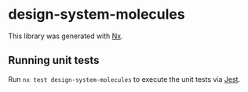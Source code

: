# design-system-molecules

This library was generated with [Nx](https://nx.dev).

## Running unit tests

Run `nx test design-system-molecules` to execute the unit tests via [Jest](https://jestjs.io).
